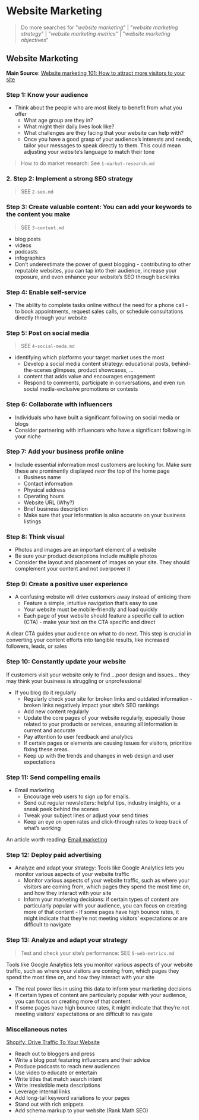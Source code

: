# Website Marketing

> Do more searches for "_website marketing_" | "_website marketing strategy_" | "_website marketing metrics_" | "_website marketing objectives_"

## Website Marketing

**Main Source**: [Website marketing 101: How to attract more visitors to your site](https://www.web.com/blog/website-attract-new-customers/)

### Step 1: Know your audience

- Think about the people who are most likely to benefit from what you offer
  - What age group are they in?
  - What might their daily lives look like?
  - What challenges are they facing that your website can help with?
  - Once you have a good grasp of your audience’s interests and needs, tailor your messages to speak directly to them. This could mean adjusting your website’s language to match their tone

> How to do market research: See `1-market-research.md`

### 2. Step 2: Implement a strong SEO strategy

> SEE `2-seo.md`

### Step 3: Create valuable content: You can add your keywords to the content you make

> SEE `3-content.md`

- blog posts
- videos
- podcasts
- infographics
- Don’t underestimate the power of guest blogging - contributing to other reputable websites, you can tap into their audience, increase your exposure, and even enhance your website’s SEO through backlinks

### Step 4: Enable self-service

- The ability to complete tasks online without the need for a phone call - to book appointments, request sales calls, or schedule consultations directly through your website

### Step 5: Post on social media

> SEE `4-social-meda.md`

- identifying which platforms your target market uses the most
  - Develop a social media content strategy: educational posts, behind-the-scenes glimpses, product showcases, ...
  - content that adds value and encourages engagement
  - Respond to comments, participate in conversations, and even run social media-exclusive promotions or contests

### Step 6: Collaborate with influencers

- Individuals who have built a significant following on social media or blogs
- Consider partnering with influencers who have a significant following in your niche

### Step 7: Add your business profile online

- Include essential information most customers are looking for. Make sure these are prominently displayed _near_ the top of the home page
  - Business name
  - Contact information
  - Physical address
  - Operating hours
  - Website URL (Why?)
  - Brief business description
  - Make sure that your information is also accurate on your business listings

### Step 8: Think visual

- Photos and images are an important element of a website
- Be sure your product descriptions include multiple photos
- Consider the layout and placement of images on your site. They should complement your content and not overpower it

### Step 9: Create a positive user experience

- A confusing website will drive customers away instead of enticing them
  - Feature a simple, intuitive navigation that’s easy to use
  - Your website must be mobile-friendly and load quickly
  - Each page of your website should feature a specific call to action (CTA) - make your text on the CTA specific and direct

A clear CTA guides your audience on what to do next. This step is crucial in converting your content efforts into tangible results, like increased followers, leads, or sales

### Step 10: Constantly update your website

If customers visit your website only to find ...poor design and issues... they may think your business is struggling or unprofessional

- If you blog do it regularly
  - Regularly check your site for broken links and outdated information - broken links negatively impact your site’s SEO rankings
  - Add new content regularly
  - Update the core pages of your website regularly, especially those related to your products or services, ensuring all information is current and accurate
  - Pay attention to user feedback and analytics
  - If certain pages or elements are causing issues for visitors, prioritize fixing these areas.
  - Keep up with the trends and changes in web design and user expectations

### Step 11: Send compelling emails

- Email marketing
  - Encourage web users to sign up for emails.
  - Send out regular newsletters: helpful tips, industry insights, or a sneak peek behind the scenes
  - Tweak your subject lines or adjust your send times
  - Keep an eye on open rates and click-through rates to keep track of what’s working

An article worth reading: [Email marketing](https://www.web.com/blog/reasons-business-use-email-marketing/)

### Step 12: Deploy paid advertising

- Analyze and adapt your strategy: Tools like Google Analytics lets you monitor various aspects of your website traffic
  - Monitor various aspects of your website traffic, such as where your visitors are coming from, which pages they spend the most time on, and how they interact with your site
  - Inform your marketing decisions: if certain types of content are particularly popular with your audience, you can focus on creating more of that content - If some pages have high bounce rates, it might indicate that they’re not meeting visitors’ expectations or are difficult to navigate

### Step 13: Analyze and adapt your strategy

> Test and check your site’s performance: SEE `5-web-metrics.md`

Tools like Google Analytics lets you monitor various aspects of your website traffic, such as where your visitors are coming from, which pages they spend the most time on, and how they interact with your site

- The real power lies in using this data to inform your marketing decisions
- If certain types of content are particularly popular with your audience, you can focus on creating more of that content.
- If some pages have high bounce rates, it might indicate that they’re not meeting visitors’ expectations or are difficult to navigate

### Miscellaneous notes

[Shopify: Drive Traffic To Your Website](https://www.shopify.com/blog/how-to-increase-website-traffic)

- Reach out to bloggers and press
- Write a blog post featuring influencers and their advice
- Produce podcasts to reach new audiences
- Use video to educate or entertain
- Write titles that match search intent
- Write irresistible meta descriptions
- Leverage internal links
- Add long-tail keyword variations to your pages
- Stand out with rich snippets
- Add schema markup to your website (Rank Math SEO)
